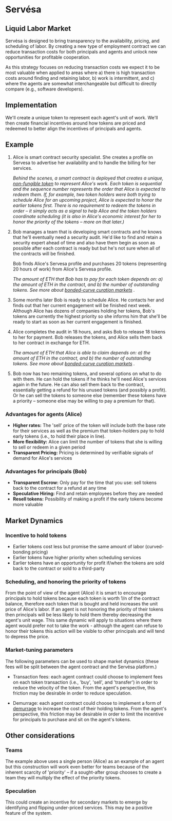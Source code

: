 # Servésa

## Liquid Labor Market

Servésa is designed to bring transparency to the availability, pricing, and scheduling of labor. By creating a new type of employment contract we can reduce transaction costs for both principals and agents and unlock new opportunities for profitable cooperation. 

As this strategy focuses on reducing transaction costs we expect it to be most valuable when applied to areas where a) there is high transaction costs around finding and retaining labor, b) work is intermittent, and c) where the agents are somewhat interchangeable but difficult to directly compare (e.g., software developers).

## Implementation

We'll create a unique token to represent each agent's unit of work. We'll then create financial incentives around how tokens are priced and redeemed to better align the incentives of principals and agents.

## Example

1.  Alice is smart contract security specialist. She creates a profile on Servesa to advertise her availability and to handle the billing for her services.

    _Behind the scenes, a smart contract is deployed that creates a unique, [non-fungible token](https://hackernoon.com/an-overview-of-non-fungible-tokens-5f140c32a70a) to represent Alice's work. Each token is sequential and the sequence number represents the order that Alice is expected to redeem them. If, for example, two token holders were both trying to schedule Alice for an upcoming project, Alice is expected to honor the earlier tokens first. There is no requirement to redeem the tokens in order – it simply acts as a signal to help Alice and the token holders coordinate scheduling (it is also in Alice's economic interest for her to honor the priority of the tokens – more on that later.)_

2.  Bob manages a team that is developing smart contracts and he knows that he'll eventually need a security audit. He'd like to find and retain a security expert ahead of time and also have them begin as soon as possible after each contract is ready but but he's not sure when all of the contracts will be finished.

    Bob finds Alice's Servesa profile and purchases 20 tokens (representing 20 hours of work) from Alice's Servesa profile.

    _The amount of ETH that Bob has to pay for each token depends on: a) the amount of ETH in the contract, and b) the number of outstanding tokens. See more about [bonded-curve curation markets](https://medium.com/@simondlr/tokens-2-0-curved-token-bonding-in-curation-markets-1764a2e0bee5|) ._

3.  Some months later Bob is ready to schedule Alice. He contacts her and finds out that her current engagement will be finished next week. Although Alice has dozens of companies holding her tokens, Bob's tokens are currently the highest priority so she informs him that she'll be ready to start as soon as her current engagement is finished.

4.  Alice completes the audit in 18 hours, and asks Bob to release 18 tokens to her for payment. Bob releases the tokens, and Alice sells them back to her contract in exchange for ETH.

    _The amount of ETH that Alice is able to claim depends on: a) the amount of ETH in the contract, and b) the number of outstanding tokens. See more about [bonded-curve curation markets](https://medium.com/@simondlr/tokens-2-0-curved-token-bonding-in-curation-markets-1764a2e0bee5|) ._

5.  Bob now has two remaining tokens, and several options on what to do with them. He can hold the tokens if he thinks he'll need Alice's services again in the future. He can also sell them back to the contract, essentially getting a refund for his unused tokens (and possibly a profit). Or he can sell the tokens to someone else (remember these tokens have a priority – someone else may be willing to pay a premium for that).

### Advantages for agents (Alice)

- **Higher rates:** The 'sell' price of the token will include both the base rate for their services as well as the premium that token-holders pay to hold early tokens (i.e., to hold their place in line).
- **More flexibility:** Alice can limit the number of tokens that she is willing to sell or redeem in a given period
- **Transparent Pricing:** Pricing is determined by verifiable signals of demand for Alice's services

### Advantages for principals (Bob)

- **Transparent Escrow:** Only pay for the time that you use: sell tokens back to the contract for a refund at any time
- **Speculative Hiring:** Find and retain employees before they are needed
- **Resell tokens:** Possibility of making a profit if the early tokens become more valuable

## Market Dynamics

### Incentive to hold tokens

- Earlier tokens cost less but promise the same amount of labor (curved-bonding pricing)
- Earlier tokens have higher priority when scheduling services
- Earlier tokens have an opportunity for profit if/when the tokens are sold back to the contract or sold to a third-party

### Scheduling, and honoring the priority of tokens

From the point of view of the agent (Alice) it is smart to encourage principals to hold tokens because each token is worth 1/n of the contract balance, therefore each token that is bought and held increases the unit price of Alice's labor. If an agent is not honoring the priority of their tokens then principals will be less likely to hold them thereby decreasing the agent's unit wage. This same dynamic will apply to situations where there agent would prefer not to take the work - although the agent can refuse to honor their tokens this action will be visible to other principals and will tend to depress the price.

### Market-tuning parameters

The following parameters can be used to shape market dynamics (these fees will be split between the agent contract and the Servésa platform.)

*   Transaction fees: each agent contract could choose to implement fees on each token transaction (i.e., 'buy', 'sell', and 'transfer') in order to reduce the velocity of the token. From the agent's perspective, this friction may be desirable in order to reduce speculation.

*   Demurrage: each agent contract could choose to implement a form of [demurrage](https://en.wikipedia.org/wiki/Demurrage_(currency)) to increase the cost of their holding tokens. From the agent's perspective, this friction may be desirable in order to limit the incentive for principals to purchase and sit on the agent's tokens.

## Other considerations

### Teams

The example above uses a single person (Alice) as an example of an agent but this construction will work even better for teams because of the inherent scarcity of 'priority' – if a sought-after group chooses to create a team they will multiply the effect of the priority tokens.

### Speculation

This could create an incentive for secondary markets to emerge by identifying and flipping under-priced services. This may be a positive feature of the system.
